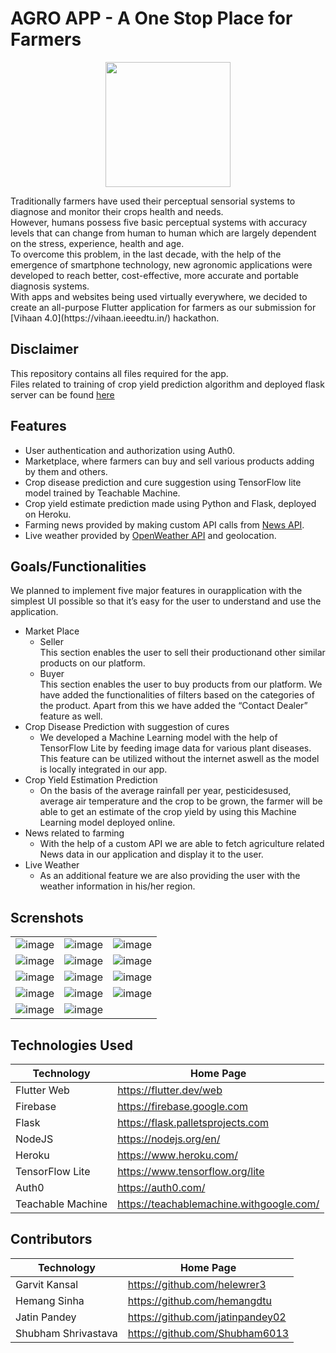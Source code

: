 # AGRO APP - A One Stop Place for Farmers
<p align="center">
  <img width="200" height="200" src="https://github.com/helewrer3/vihaan_app/blob/garvit/assets/images/logo.png">
</p>
Traditionally farmers have used their perceptual sensorial systems to diagnose and monitor their crops health and needs. <br/>
However, humans possess five basic perceptual systems with accuracy levels that can change from human to human which are largely dependent on the stress, experience, health and age.<br/>
To overcome this problem, in the last decade, with the help of the emergence of smartphone technology, new agronomic applications were developed to reach better, cost-effective, more accurate and portable diagnosis systems.<br/> 
With apps and websites being used virtually everywhere, we decided to create an all-purpose Flutter application for farmers as our submission for [Vihaan 4.0](https://vihaan.ieeedtu.in/) hackathon.

## Disclaimer
This repository contains all files required for the app.<br/>
Files related to training of crop yield prediction algorithm and deployed flask server can be found [here](https://github.com/jatinpandey02/Crop-Yield-API-Flask)

## Features
* User authentication and authorization using Auth0.
* Marketplace, where farmers can buy and sell various products adding by them and others. 
* Crop disease prediction and cure suggestion using TensorFlow lite model trained by Teachable Machine. 
* Crop yield estimate prediction made using Python and Flask, deployed on Heroku.
* Farming news provided by making custom API calls from [News API](https://newsapi.org/).
* Live weather provided by [OpenWeather API](https://openweathermap.org/api) and geolocation.

## Goals/Functionalities
We planned to implement five major features in ourapplication with the simplest UI possible so that it’s easy for the user to understand and use the application.
* Market Place
  * Seller<br/>
    This section enables the user to sell their productionand other similar products on our platform.
  * Buyer<br/>
    This section enables the user to buy products from our platform. We have added the functionalities of filters based on the categories of the product. Apart from this we have added the “Contact Dealer” feature as well.
* Crop Disease Prediction with suggestion of cures
  * We developed a Machine Learning model with the help of TensorFlow Lite by feeding image data for various plant diseases. This feature can be utilized without the internet aswell as the model is locally integrated in our app.
* Crop Yield Estimation Prediction
  * On the basis of the average rainfall per year, pesticidesused, average air temperature and the crop to be grown, the farmer will be able to get an estimate of the crop yield by using this Machine Learning model deployed online.
* News related to farming
  * With the help of a custom API we are able to fetch agriculture related News data in our application and display it to the user.
* Live Weather
  * As an additional feature we are also providing the user with the weather information in his/her region.

## Screnshots
|                   |                   |                   |
| -                 | -                 | -                 |
| ![image](https://github.com/helewrer3/vihaan_app/blob/garvit/screenshots/Screenshot_1618121953.png) | ![image](https://github.com/helewrer3/vihaan_app/blob/garvit/screenshots/Screenshot_1618121984.png) | ![image](https://github.com/helewrer3/vihaan_app/blob/garvit/screenshots/Screenshot_1618121997.png) |
| ![image](https://github.com/helewrer3/vihaan_app/blob/garvit/screenshots/Screenshot_1618122018.png) | ![image](https://github.com/helewrer3/vihaan_app/blob/garvit/screenshots/Screenshot_1618122022.png) | ![image](https://github.com/helewrer3/vihaan_app/blob/garvit/screenshots/Screenshot_1618122067.png) |
| ![image](https://github.com/helewrer3/vihaan_app/blob/garvit/screenshots/Screenshot_1618122090.png) | ![image](https://github.com/helewrer3/vihaan_app/blob/garvit/screenshots/Screenshot_1618122102.png) | ![image](https://github.com/helewrer3/vihaan_app/blob/garvit/screenshots/Screenshot_1618122112.png) |
| ![image](https://github.com/helewrer3/vihaan_app/blob/garvit/screenshots/Screenshot_1618122120.png) | ![image](https://github.com/helewrer3/vihaan_app/blob/garvit/screenshots/Screenshot_1618122124.png) | ![image](https://github.com/helewrer3/vihaan_app/blob/garvit/screenshots/Screenshot_1618122269.png) |
| ![image](https://github.com/helewrer3/vihaan_app/blob/garvit/screenshots/Screenshot_1618122337.png) | ![image](https://github.com/helewrer3/vihaan_app/blob/garvit/screenshots/Screenshot_1618122904.png) |  |

## Technologies Used
| Technology        | Home Page         |
| -                 | -                 |
| Flutter Web | https://flutter.dev/web |
| Firebase | https://firebase.google.com |
| Flask | https://flask.palletsprojects.com |
| NodeJS | https://nodejs.org/en/ |
| Heroku | https://www.heroku.com/ |
| TensorFlow Lite | https://www.tensorflow.org/lite |
| Auth0 | https://auth0.com/ |
| Teachable Machine | https://teachablemachine.withgoogle.com/ |

## Contributors
| Technology        | Home Page         |
| -                 | -                 |
| Garvit Kansal | https://github.com/helewrer3 |
| Hemang Sinha | https://github.com/hemangdtu |
| Jatin Pandey | https://github.com/jatinpandey02 |
| Shubham Shrivastava | https://github.com/Shubham6013 |
